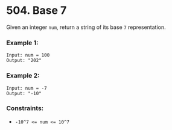 # 504. Base 7

Given an integer `num`, return a string of its base `7` representation.

### Example 1:

```
Input: num = 100
Output: "202"
```

### Example 2:

```
Input: num = -7
Output: "-10"
```

### Constraints:

- `-10^7 <= num <= 10^7`
